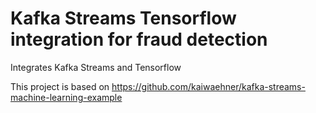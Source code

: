 # Kafka Streams Tensorflow integration for fraud detection
Integrates Kafka Streams and Tensorflow

This project is based on
https://github.com/kaiwaehner/kafka-streams-machine-learning-example

